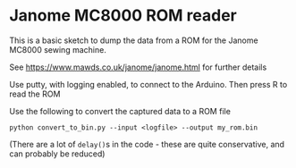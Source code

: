 # Janome MC8000 ROM reader

This is a basic sketch to dump the data from a ROM for the Janome MC8000 sewing machine.  

See <https://www.mawds.co.uk/janome/janome.html> for further details

Use putty, with logging enabled, to connect to the Arduino.  Then press R to read the ROM

Use the following to convert the captured data to a ROM file  

```
python convert_to_bin.py --input <logfile> --output my_rom.bin
```

(There are a lot of `delay()`s in the code - these are quite conservative, and can probably be reduced)


